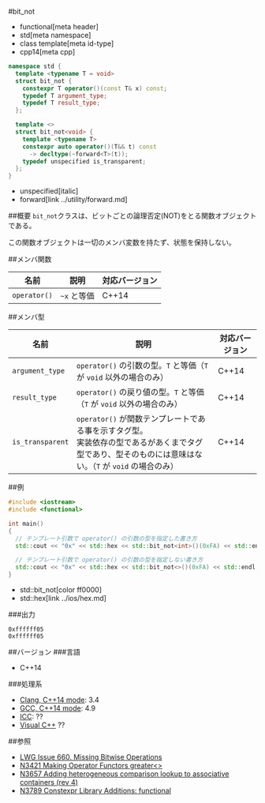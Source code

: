 #bit_not
* functional[meta header]
* std[meta namespace]
* class template[meta id-type]
* cpp14[meta cpp]

```cpp
namespace std {
  template <typename T = void>
  struct bit_not {
    constexpr T operator()(const T& x) const;
    typedef T argument_type;
    typedef T result_type;
  };

  template <>
  struct bit_not<void> {
    template <typename T>
    constexpr auto operator()(T&& t) const
      -> decltype(~forward<T>(t));
    typedef unspecified is_transparent;
  };
}
```
* unspecified[italic]
* forward[link ../utility/forward.md]

##概要
`bit_not`クラスは、ビットごとの論理否定(NOT)をとる関数オブジェクトである。

この関数オブジェクトは一切のメンバ変数を持たず、状態を保持しない。


##メンバ関数

| 名前         | 説明        | 対応バージョン |
|--------------|-------------|----------------|
| `operator()` | `~x` と等価 | C++14          |


##メンバ型

| 名前                   | 説明                                                                                                                                                       | 対応バージョン |
|------------------------|--------------------------------|----------------|
| `argument_type`        | `operator()` の引数の型。`T` と等価（`T` が `void` 以外の場合のみ）        | C++14 |
| `result_type`          | `operator()` の戻り値の型。`T` と等価（`T` が `void` 以外の場合のみ）      | C++14 |
| `is_transparent`       | `operator()` が関数テンプレートである事を示すタグ型。<br/>実装依存の型であるがあくまでタグ型であり、型そのものには意味はない。（`T` が `void` の場合のみ） | C++14          |


##例

```cpp
#include <iostream>
#include <functional>

int main()
{
  // テンプレート引数で operator() の引数の型を指定した書き方
  std::cout << "0x" << std::hex << std::bit_not<int>()(0xFA) << std::endl;

  // テンプレート引数で operator() の引数の型を指定しない書き方
  std::cout << "0x" << std::hex << std::bit_not<>()(0xFA) << std::endl;
}
```
* std::bit_not[color ff0000]
* std::hex[link ../ios/hex.md]

###出力
```
0xffffff05
0xffffff05
```

##バージョン
###言語
- C++14

###処理系
- [Clang, C++14 mode](/implementation.md#clang): 3.4
- [GCC, C++14 mode](/implementation.md#gcc): 4.9
- [ICC](/implementation.md#icc): ??
- [Visual C++](/implementation.md#visual_cpp) ??


##参照
- [LWG Issue 660. Missing Bitwise Operations](http://www.open-std.org/jtc1/sc22/wg21/docs/lwg-defects.html#660)
- [N3421 Making Operator Functors greater<>](http://www.open-std.org/jtc1/sc22/wg21/docs/papers/2012/n3421.htm)
- [N3657 Adding heterogeneous comparison lookup to associative containers (rev 4)](http://www.open-std.org/jtc1/sc22/wg21/docs/papers/2013/n3657.htm)
- [N3789 Constexpr Library Additions: functional](http://www.open-std.org/jtc1/sc22/wg21/docs/papers/2013/n3789.htm)

